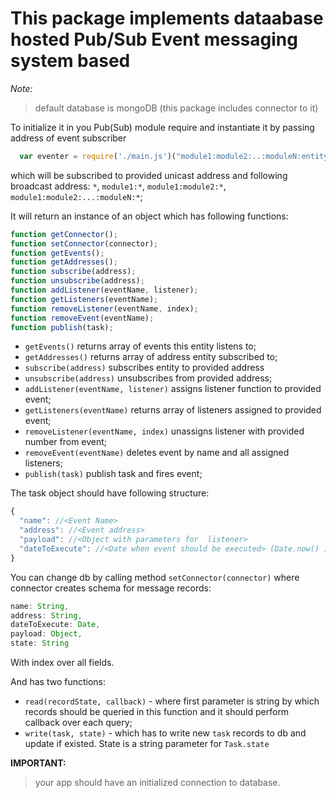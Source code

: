 <h1>This package implements dataabase hosted Pub/Sub Event messaging system based</h1>

*Note:*
> default database is mongoDB (this package includes connector to it)

To initialize it in you Pub(Sub) module require and instantiate it by passing address of event subscriber
```javascript
  var eventer = require('./main.js')("module1:module2:..:moduleN:entityName");
 ```
which will be subscribed to provided unicast address and following broadcast address:
`*`, `module1:*`, `module1:module2:*`, `module1:module2:...:moduleN:*`;

It will return an instance of an object which has following functions:
```javascript
function getConnector();
function setConnector(connector);
function getEvents();
function getAddresses();
function subscribe(address);
function unsubscribe(address);
function addListener(eventName, listener);
function getListeners(eventName);
function removeListener(eventName, index);
function removeEvent(eventName);
function publish(task);
```

* `getEvents()` returns array of events this entity listens to;
* `getAddresses()` returns array of address entity subscribed to;
* `subscribe(address)` subscribes entity to provided address
* `unsubscribe(address)` unsubscribes from provided address;
* `addListener(eventName, listener)` assigns listener function to provided event;
* `getListeners(eventName)` returns array of listeners assigned to provided event;
* `removeListener(eventName, index)` unassigns listener with provided number from event;
* `removeEvent(eventName)` deletes event by name and all assigned listeners;
* `publish(task)` publish task and fires event;

The task object should have following structure:
```javascript
{
  "name": //<Event Name>
  "address": //<Event address>
  "payload": //<Object with parameters for  listener>
  "dateToExecute": //<Date when event should be executed> (Date.now() is default)
}
```

You can change db by calling method `setConnector(connector)` where connector creates schema for message records:
```javascript
name: String,
address: String,
dateToExecute: Date,
payload: Object,
state: String
```
With index over all fields.

And has two functions:
* `read(recordState, callback)` - where first parameter is string by which records should be queried in this function and it should perform callback over each query;
* `write(task, state)` - which has to write new `task` records to db and update if existed. State is a string parameter for `Task.state`

**IMPORTANT:**

>your app should have an initialized connection to database.
